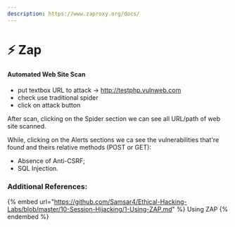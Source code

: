 ```yaml
---
description: https://www.zaproxy.org/docs/
---
```


# ⚡ Zap

#### Automated Web Site Scan

* put textbox URL to attack -> http://testphp.vulnweb.com
* check use traditional spider
* click on attack button

After scan, clicking on the Spider section we can see all URL/path of web site scanned.

While, clicking on the Alerts sections we ca see the vulnerabilities that're found and theirs relative methods (POST or GET):

* Absence of Anti-CSRF;
* SQL Injection.

### Additional References:

{% embed url="https://github.com/Samsar4/Ethical-Hacking-Labs/blob/master/10-Session-Hijacking/1-Using-ZAP.md" %}
Using ZAP
{% endembed %}
